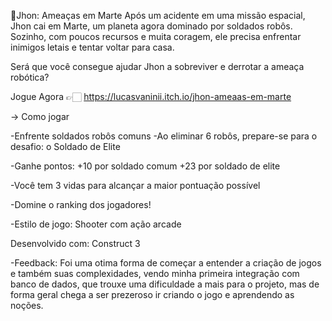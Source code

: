 🌌Jhon: Ameaças em Marte
Após um acidente em uma missão espacial, Jhon cai em Marte, um planeta agora dominado por soldados robôs.
Sozinho, com poucos recursos e muita coragem, ele precisa enfrentar inimigos letais e tentar voltar para casa.

Será que você consegue ajudar Jhon a sobreviver e derrotar a ameaça robótica?

Jogue Agora 👉🏻 https://lucasvaninii.itch.io/jhon-ameaas-em-marte

 -> Como jogar
 
-Enfrente soldados robôs comuns
-Ao eliminar 6 robôs, prepare-se para o desafio: o Soldado de Elite

-Ganhe pontos:
+10 por soldado comum
+23 por soldado de elite

-Você tem 3 vidas para alcançar a maior pontuação possível

-Domine o ranking dos jogadores!

-Estilo de jogo: Shooter com ação arcade

Desenvolvido com: Construct 3

-Feedback: Foi uma otima forma de começar a entender a criação de jogos e também suas complexidades, vendo minha
primeira integração com banco de dados, que trouxe uma dificuldade a mais para o projeto, mas de forma geral chega a 
ser prezeroso ir criando o jogo e aprendendo as noções.

